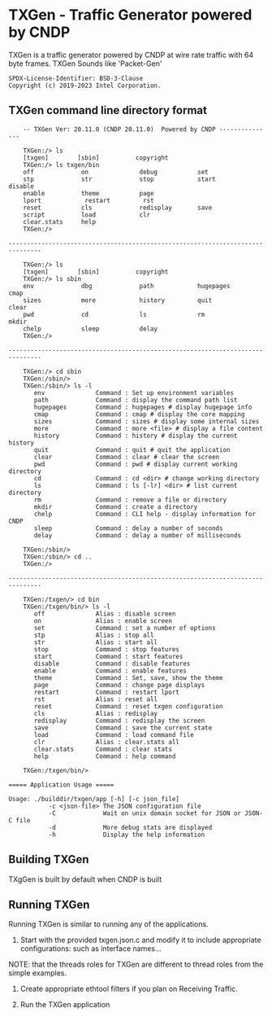 # TXGen - Traffic Generator powered by CNDP

TXGen is a traffic generator powered by CNDP at wire rate traffic with 64 byte
frames. TXGen Sounds like 'Packet-Gen'

```console
SPDX-License-Identifier: BSD-3-Clause
Copyright (c) 2019-2023 Intel Corporation.
```

## TXGen command line directory format

```console
    -- TXGen Ver: 20.11.0 (CNDP 20.11.0)  Powered by CNDP ---------------

    TXGen:/> ls
    [txgen]        [sbin]          copyright
    TXGen:/> ls txgen/bin
    off             on              debug           set
    stp             str             stop            start           disable
    enable          theme           page
    lport            restart         rst
    reset           cls             redisplay       save
    script          load            clr
    clear.stats     help
    TXGen:/>

-------------------------------------------------------------------------------

    TXGen:/> ls
    [txgen]        [sbin]          copyright
    TXGen:/> ls sbin
    env             dbg             path            hugepages       cmap
    sizes           more            history         quit            clear
    pwd             cd              ls              rm              mkdir
    chelp           sleep           delay
    TXGen:/>

-------------------------------------------------------------------------------

    TXGen:/> cd sbin
    TXGen:/sbin/>
    TXGen:/sbin/> ls -l
       env              Command : Set up environment variables
       path             Command : display the command path list
       hugepages        Command : hugepages # display hugepage info
       cmap             Command : cmap # display the core mapping
       sizes            Command : sizes # display some internal sizes
       more             Command : more <file> # display a file content
       history          Command : history # display the current history
       quit             Command : quit # quit the application
       clear            Command : clear # clear the screen
       pwd              Command : pwd # display current working directory
       cd               Command : cd <dir> # change working directory
       ls               Command : ls [-lr] <dir> # list current directory
       rm               Command : remove a file or directory
       mkdir            Command : create a directory
       chelp            Command : CLI help - display information for CNDP
       sleep            Command : delay a number of seconds
       delay            Command : delay a number of milliseconds

    TXGen:/sbin/>
    TXGen:/sbin/> cd ..
    TXGen:/>

-------------------------------------------------------------------------------

    TXGen:/txgen/> cd bin
    TXGen:/txgen/bin/> ls -l
       off              Alias : disable screen
       on               Alias : enable screen
       set              Command : set a number of options
       stp              Alias : stop all
       str              Alias : start all
       stop             Command : stop features
       start            Command : start features
       disable          Command : disable features
       enable           Command : enable features
       theme            Command : Set, save, show the theme
       page             Command : change page displays
       restart          Command : restart lport
       rst              Alias : reset all
       reset            Command : reset txgen configuration
       cls              Alias : redisplay
       redisplay        Command : redisplay the screen
       save             Command : save the current state
       load             Command : load command file
       clr              Alias : clear.stats all
       clear.stats      Command : clear stats
       help             Command : help command

    TXGen:/txgen/bin/>

===== Application Usage =====

Usage: ./builddir/txgen/app [-h] [-c json_file]
           -c <json-file> The JSON configuration file
           -C             Wait on unix domain socket for JSON or JSON-C file
           -d             More debug stats are displayed
           -h             Display the help information

```

## Building TXGen

TXgGen is built by default when CNDP is built

## Running TXGen

Running TXGen is similar to running any of the applications.

1. Start with the provided txgen.json.c and modify it to include appropriate
   configurations: such as interface names...

NOTE: that the threads roles for TXGen are different to thread roles from the
simple examples.

1. Create appropriate ethtool filters if you plan on Receiving Traffic.

1. Run the TXGen application
